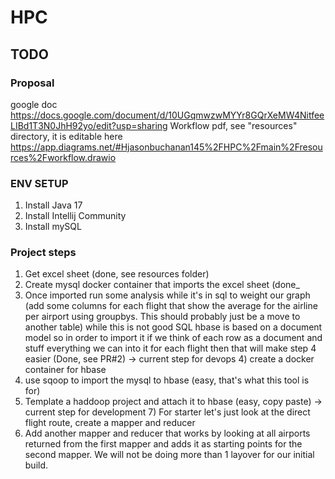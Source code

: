 # HPC

## TODO
### Proposal
google doc https://docs.google.com/document/d/10UGqmwzwMYYr8GQrXeMW4NitfeeLIBd1T3N0JhH92yo/edit?usp=sharing 
Workflow pdf, see "resources" directory, it is editable here https://app.diagrams.net/#Hjasonbuchanan145%2FHPC%2Fmain%2Fresources%2Fworkflow.drawio
### ENV SETUP
   1) Install Java 17
   2) Install Intellij Community
   3) Install mySQL
### Project steps
   1) Get excel sheet (done, see resources folder)
   2) Create mysql docker container that imports the excel sheet (done_
   3) Once imported run some analysis while it's in sql to weight our graph (add some columns for each flight that show the average for the airline per airport using groupbys. This should probably just be a move to another table) while this is not good SQL hbase is based on a document model so in order to import it if we think of each row as a document and stuff everything we can into it for each flight then that will make step 4 easier (Done, see PR#2)
-> current step for devops   4) create a docker container for hbase
   5) use sqoop to import the mysql to hbase (easy, that's what this tool is for)
   6) Template a haddoop project and attach it to hbase (easy, copy paste) 
-> current step for development  7) For starter let's just look at the direct flight route, create a mapper and reducer
   8) Add another mapper and reducer that works by looking at all airports returned from the first mapper and adds it as starting points for the second mapper. We will not be doing more than 1 layover for our initial build. 

